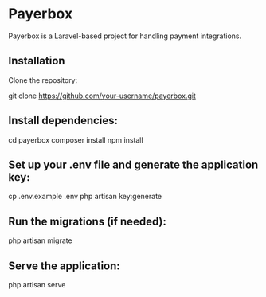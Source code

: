# Payerbox

Payerbox is a Laravel-based project for handling payment integrations.

## Installation

Clone the repository:

   git clone https://github.com/your-username/payerbox.git

## Install dependencies:

cd payerbox
composer install
npm install

## Set up your .env file and generate the application key:

cp .env.example .env
php artisan key:generate

## Run the migrations (if needed):


php artisan migrate


## Serve the application:

php artisan serve
